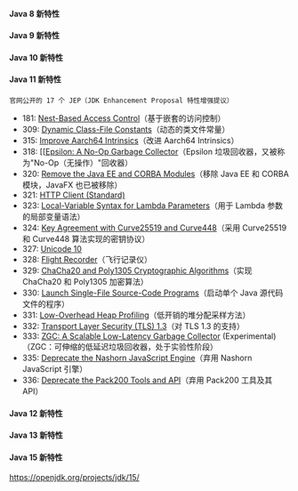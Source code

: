 #### Java 8 新特性
#### Java 9 新特性
#### Java 10 新特性
#### Java 11 新特性

`官网公开的 17 个 JEP（JDK Enhancement Proposal 特性增强提议）`

* 181: [Nest-Based Access Control](http://openjdk.java.net/jeps/181)（基于嵌套的访问控制）
* 309: [Dynamic Class-File Constants](http://openjdk.java.net/jeps/309)（动态的类文件常量）
* 315: [Improve Aarch64 Intrinsics](http://openjdk.java.net/jeps/315)（改进 Aarch64 Intrinsics）
* 318: [[[Epsilon: A No-Op Garbage Collector](http://openjdk.java.net/jeps/318)（Epsilon 垃圾回收器，又被称为"No-Op（无操作）"回收器）
* 320: [Remove the Java EE and CORBA Modules](http://openjdk.java.net/jeps/320)（移除 Java EE 和 CORBA 模块，JavaFX 也已被移除）
* 321: [HTTP Client (Standard)](http://openjdk.java.net/jeps/321)
* 323: [Local-Variable Syntax for Lambda Parameters](http://openjdk.java.net/jeps/323)（用于 Lambda 参数的局部变量语法）
* 324: [Key Agreement with Curve25519 and Curve448](http://openjdk.java.net/jeps/324)（采用 Curve25519 和 Curve448 算法实现的密钥协议）
* 327: [Unicode 10](http://openjdk.java.net/jeps/327)
* 328: [Flight Recorder](http://openjdk.java.net/jeps/328)（飞行记录仪）
* 329: [ChaCha20 and Poly1305 Cryptographic Algorithms](http://openjdk.java.net/jeps/329)（实现 ChaCha20 和 Poly1305 加密算法）
* 330: [Launch Single-File Source-Code Programs](http://openjdk.java.net/jeps/330)（启动单个 Java 源代码文件的程序）
* 331: [Low-Overhead Heap Profiling](http://openjdk.java.net/jeps/331)（低开销的堆分配采样方法）
* 332: [Transport Layer Security (TLS) 1.3](http://openjdk.java.net/jeps/332)（对 TLS 1.3 的支持）
* 333: [ZGC: A Scalable Low-Latency Garbage Collector](http://openjdk.java.net/jeps/333) (Experimental)（ZGC：可伸缩的低延迟垃圾回收器，处于实验性阶段）
* 335: [Deprecate the Nashorn JavaScript Engine](http://openjdk.java.net/jeps/335)（弃用 Nashorn JavaScript 引擎）
* 336: [Deprecate the Pack200 Tools and API](http://openjdk.java.net/jeps/336)（弃用 Pack200 工具及其 API）


#### Java 12 新特性

#### Java 13 新特性

#### Java 15 新特性

https://openjdk.org/projects/jdk/15/